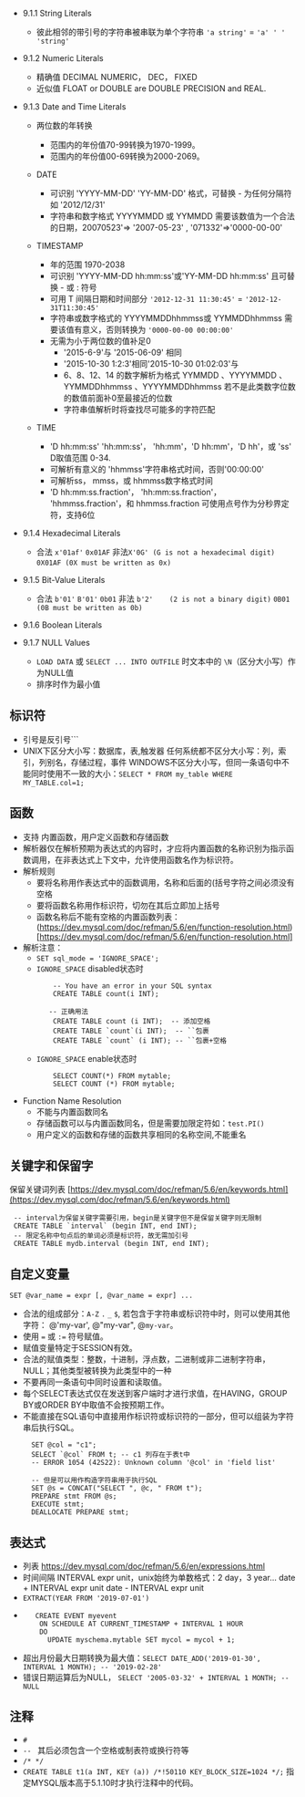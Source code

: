 - 9.1.1 String Literals
	- 彼此相邻的带引号的字符串被串联为单个字符串 `'a string'` = `'a' ' ' 'string'`  
- 9.1.2 Numeric Literals
	- 精确值 DECIMAL NUMERIC， DEC， FIXED
	- 近似值 FLOAT or DOUBLE are DOUBLE PRECISION and REAL.
- 9.1.3 Date and Time Literals
    - 两位数的年转换 
		- 范围内的年份值70-99转换为1970-1999。
    	- 范围内的年份值00-69转换为2000-2069。
	- DATE 
	    - 可识别 'YYYY-MM-DD' 'YY-MM-DD' 格式，可替换 - 为任何分隔符如 '2012/12/31' 
		- 字符串和数字格式 YYYYMMDD 或 YYMMDD 需要该数值为一个合法的日期，20070523'=> '2007-05-23' , '071332'=>'0000-00-00'
		
	- TIMESTAMP
		- 年的范围 1970-2038
		- 可识别 'YYYY-MM-DD hh:mm:ss'或'YY-MM-DD hh:mm:ss' 且可替换 - 或 : 符号
		- 可用 T 间隔日期和时间部分  `'2012-12-31 11:30:45'` = `'2012-12-31T11:30:45'`
		- 字符串或数字格式的 YYYYMMDDhhmmss或 YYMMDDhhmmss 需要该值有意义，否则转换为 `'0000-00-00 00:00:00'`
		- 无需为小于两位数的值补足0 
			- '2015-6-9'与 '2015-06-09' 相同
			- '2015-10-30 1:2:3'相同'2015-10-30 01:02:03'与
			- 6、8、12、14 的数字解析为格式 YYMMDD 、YYYYMMDD 、YYMMDDhhmmss 、YYYYMMDDhhmmss 若不是此类数字位数的数值前面补0至最接近的位数
			- 字符串值解析时将查找尽可能多的字符匹配
	- TIME
		- 'D hh:mm:ss' 'hh:mm:ss'， 'hh:mm'，'D hh:mm'，'D hh'，或 'ss' D取值范围 0-34.
		- 可解析有意义的 'hhmmss'字符串格式时间，否则'00:00:00'
		- 可解析ss， mmss，或 hhmmss数字格式时间
		-  'D hh:mm:ss.fraction'， 'hh:mm:ss.fraction'， 'hhmmss.fraction'，和 hhmmss.fraction 可使用点号作为分秒界定符，支持6位
	
- 9.1.4 Hexadecimal Literals
	- 合法 `x'01af'` `0x01AF`
	  非法`X'0G' (G is not a hexadecimal digit)` 
	       `0X01AF (0X must be written as 0x)`
      
- 9.1.5 Bit-Value Literals
	- 合法 `b'01'` `B'01'` `0b01`
	  非法 `b'2'    (2 is not a binary digit)`
          `0B01    (0B must be written as 0b)`
- 9.1.6 Boolean Literals
- 9.1.7 NULL Values
    - `LOAD DATA` 或 `SELECT ... INTO OUTFILE` 时文本中的 `\N`（区分大小写）作为NULL值
    - 排序时作为最小值
    

## 标识符
- 引号是反引号`\``
- UNIX下区分大小写：数据库，表,触发器
  任何系统都不区分大小写：列，索引，列别名，存储过程，事件
  WINDOWS不区分大小写，但同一条语句中不能同时使用不一致的大小：`SELECT * FROM my_table WHERE MY_TABLE.col=1;`
## 函数
- 支持 内置函数，用户定义函数和存储函数
- 解析器仅在解析预期为表达式的内容时，才应将内置函数的名称识别为指示函数调用，在非表达式上下文中，允许使用函数名作为标识符。
- 解析规则
	- 要将名称用作表达式中的函数调用，名称和后面的(括号字符之间必须没有空格
	- 要将函数名称用作标识符，切勿在其后立即加上括号
	- 函数名称后不能有空格的内置函数列表：(https://dev.mysql.com/doc/refman/5.6/en/function-resolution.html)[https://dev.mysql.com/doc/refman/5.6/en/function-resolution.html]
- 解析注意：
	- `SET sql_mode = 'IGNORE_SPACE';`
	- `IGNORE_SPACE` disabled状态时
	  ```mysql
	      -- You have an error in your SQL syntax
	      CREATE TABLE count(i INT);

		 -- 正确用法
		  CREATE TABLE count (i INT);  -- 添加空格
		  CREATE TABLE `count`(i INT);  -- ``包裹
		  CREATE TABLE `count` (i INT); -- ``包裹+空格
	  ```
	- `IGNORE_SPACE` enable状态时
	  ```mysql
		  SELECT COUNT(*) FROM mytable;
		  SELECT COUNT (*) FROM mytable;
	  ```
- Function Name Resolution
	- 不能与内置函数同名
	- 存储函数可以与内置函数同名，但是需要加限定符如：`test.PI()`
	- 用户定义的函数和存储的函数共享相同的名称空间,不能重名
	
## 关键字和保留字

保留关键词列表 [https://dev.mysql.com/doc/refman/5.6/en/keywords.html](https://dev.mysql.com/doc/refman/5.6/en/keywords.html)
```mysql
 -- interval为保留关键字需要引用，begin是关键字但不是保留关键字则无限制
 CREATE TABLE `interval` (begin INT, end INT);
 -- 限定名称中句点后的单词必须是标识符，故无需加引号
 CREATE TABLE mydb.interval (begin INT, end INT);
``` 

## 自定义变量

```
SET @var_name = expr [, @var_name = expr] ...
```

- 合法的组成部分：`A-Z` `.` `_` `$`, 若包含于字符串或标识符中时，则可以使用其他字符： @'my-var', @"my-var", @`my-var`。
- 使用 `=` 或 `:=` 符号赋值。
- 赋值变量特定于SESSION有效。
- 合法的赋值类型：整数，十进制，浮点数，二进制或非二进制字符串，NULL；其他类型被转换为此类型中的一种
- 不要再同一条语句中同时设置和读取值。
- 每个SELECT表达式仅在发送到客户端时才进行求值，在HAVING，GROUP BY或ORDER BY中取值不会按预期工作。
- 不能直接在SQL语句中直接用作标识符或标识符的一部分，但可以组装为字符串后执行SQL。
  ```mysql
    SET @col = "c1";
    SELECT `@col` FROM t; -- c1 列存在于表t中
    -- ERROR 1054 (42S22): Unknown column '@col' in 'field list'
    
    -- 但是可以用作构造字符串用于执行SQL
    SET @s = CONCAT("SELECT ", @c, " FROM t");
    PREPARE stmt FROM @s;
    EXECUTE stmt;
    DEALLOCATE PREPARE stmt;
  ```

## 表达式

- 列表 https://dev.mysql.com/doc/refman/5.6/en/expressions.html
- 时间间隔 INTERVAL expr unit，unix始终为单数格式：2 day，3 year...
  date + INTERVAL expr unit
  date - INTERVAL expr unit
- `EXTRACT(YEAR FROM '2019-07-01')`
- ```mysql
	 CREATE EVENT myevent
	  ON SCHEDULE AT CURRENT_TIMESTAMP + INTERVAL 1 HOUR
	  DO
		UPDATE myschema.mytable SET mycol = mycol + 1;
  ```
- 超出月份最大日期转换为最大值：`SELECT DATE_ADD('2019-01-30', INTERVAL 1 MONTH); -- '2019-02-28'`
- 错误日期运算后为NULL， `SELECT '2005-03-32' + INTERVAL 1 MONTH; -- NULL` 
  
## 注释

- `#`
- `-- ` 其后必须包含一个空格或制表符或换行符等
- `/* */`
- `CREATE TABLE t1(a INT, KEY (a)) /*!50110 KEY_BLOCK_SIZE=1024 */;` 指定MYSQL版本高于5.1.10时才执行注释中的代码。

  



